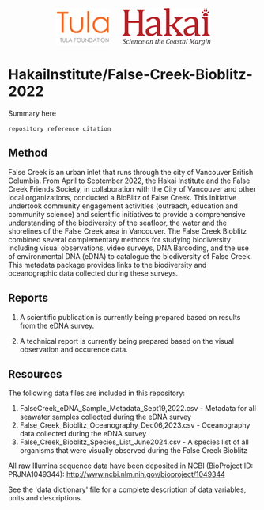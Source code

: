 <div align='center'>
    <a href='https://tula.org'><img height='75px' src=docs/logos/tula-logo.png /></a>
    &nbsp;&nbsp;&nbsp;&nbsp;
    <a href='https://hakai.org'><img height='75px' src=docs/logos/hakai-logo.png /></a>
</div>

# HakaiInstitute/False-Creek-Bioblitz-2022

Summary here

```
repository reference citation
```

## Method

False Creek is an urban inlet that runs through the city of Vancouver British Columbia. From April to September 2022, the Hakai Institute and the False Creek Friends Society, in collaboration with the City of Vancouver and other local organizations, conducted a BioBlitz of False Creek. This initiative undertook community engagement activities (outreach, education and community science) and scientific initiatives to provide a comprehensive understanding of the biodiversity of the seafloor, the water and the shorelines of the False Creek area in Vancouver. The False Creek Bioblitz combined several complementary methods for studying biodiversity including visual observations, video surveys, DNA Barcoding, and the use of environmental DNA (eDNA) to catalogue the biodiversity of False Creek. This metadata package provides links to the biodiversity and oceanographic data collected during these surveys.

## Reports

1. A scientific publication is currently being prepared based on results from the eDNA survey.

2. A technical report is currently being prepared based on the visual observation and occurence data. 

## Resources

The following data files are included in this repository:

1. FalseCreek_eDNA_Sample_Metadata_Sept19,2022.csv - Metadata for all seawater samples collected during the eDNA survey
2. False_Creek_Bioblitz_Oceanography_Dec06,2023.csv - Oceanography data collected during the eDNA survey
3. False_Creek_Bioblitz_Species_List_June2024.csv - A species list of all organisms that were visually observed during the False Creek Bioblitz

All raw Illumina sequence data have been deposited in NCBI (BioProject ID: PRJNA1049344): http://www.ncbi.nlm.nih.gov/bioproject/1049344

See the 'data dictionary' file for a complete description of data variables, units
and descriptions.

